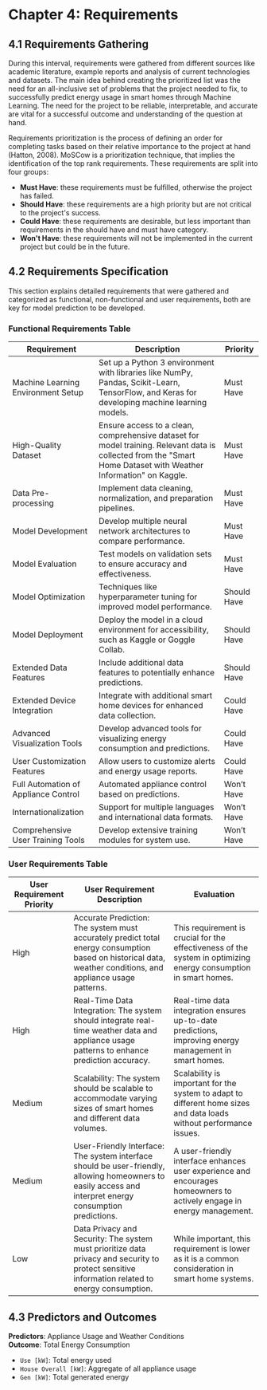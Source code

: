 # Chapter 4: Requirements

## 4.1 Requirements Gathering

During this interval, requirements were gathered from different sources like academic literature, example reports and analysis of current technologies and datasets. The main idea behind creating the prioritized list was the need for an all-inclusive set of problems that the project needed to fix, to successfully predict energy usage in smart homes through Machine Learning. The need for the project to be reliable, interpretable, and accurate are vital for a successful outcome and understanding of the question at hand.

Requirements prioritization is the process of defining an order for completing tasks based on their relative importance to the project at hand (Hatton, 2008). MoSCow is a prioritization technique, that implies the identification of the top rank requirements. These requirements are split into four groups:

- **Must Have**: these requirements must be fulfilled, otherwise the project has failed.
- **Should Have**: these requirements are a high priority but are not critical to the project's success.
- **Could Have**: these requirements are desirable, but less important than requirements in the should have and must have category.
- **Won't Have**: these requirements will not be implemented in the current project but could be in the future.

## 4.2 Requirements Specification

This section explains detailed requirements that were gathered and categorized as functional, non-functional and user requirements, both are key for model prediction to be developed.

### Functional Requirements Table

| Requirement | Description | Priority |
|-------------|-------------|----------|
| Machine Learning Environment Setup | Set up a Python 3 environment with libraries like NumPy, Pandas, Scikit-Learn, TensorFlow, and Keras for developing machine learning models. | Must Have |
| High-Quality Dataset | Ensure access to a clean, comprehensive dataset for model training. Relevant data is collected from the "Smart Home Dataset with Weather Information" on Kaggle. | Must Have |
| Data Pre-processing | Implement data cleaning, normalization, and preparation pipelines. | Must Have |
| Model Development | Develop multiple neural network architectures to compare performance. | Must Have |
| Model Evaluation | Test models on validation sets to ensure accuracy and effectiveness. | Must Have |
| Model Optimization | Techniques like hyperparameter tuning for improved model performance. | Should Have |
| Model Deployment | Deploy the model in a cloud environment for accessibility, such as Kaggle or Goggle Collab. | Should Have |
| Extended Data Features | Include additional data features to potentially enhance predictions. | Should Have |
| Extended Device Integration | Integrate with additional smart home devices for enhanced data collection. | Could Have |
| Advanced Visualization Tools | Develop advanced tools for visualizing energy consumption and predictions. | Could Have |
| User Customization Features | Allow users to customize alerts and energy usage reports. | Could Have |
| Full Automation of Appliance Control | Automated appliance control based on predictions. | Won’t Have |
| Internationalization | Support for multiple languages and international data formats. | Won’t Have |
| Comprehensive User Training Tools | Develop extensive training modules for system use. | Won’t Have |

### User Requirements Table

| User Requirement Priority | User Requirement Description | Evaluation |
|---------------------------|-------------------------------|------------|
| High | Accurate Prediction: The system must accurately predict total energy consumption based on historical data, weather conditions, and appliance usage patterns. | This requirement is crucial for the effectiveness of the system in optimizing energy consumption in smart homes. |
| High | Real-Time Data Integration: The system should integrate real-time weather data and appliance usage patterns to enhance prediction accuracy. | Real-time data integration ensures up-to-date predictions, improving energy management in smart homes. |
| Medium | Scalability: The system should be scalable to accommodate varying sizes of smart homes and different data volumes. | Scalability is important for the system to adapt to different home sizes and data loads without performance issues. |
| Medium | User-Friendly Interface: The system interface should be user-friendly, allowing homeowners to easily access and interpret energy consumption predictions. | A user-friendly interface enhances user experience and encourages homeowners to actively engage in energy management. |
| Low | Data Privacy and Security: The system must prioritize data privacy and security to protect sensitive information related to energy consumption. | While important, this requirement is lower as it is a common consideration in smart home systems. |

## 4.3 Predictors and Outcomes

**Predictors**: Appliance Usage and Weather Conditions  
**Outcome**: Total Energy Consumption

- `Use [kW]`: Total energy used  
- `House Overall [kW]`: Aggregate of all appliance usage  
- `Gen [kW]`: Total generated energy
